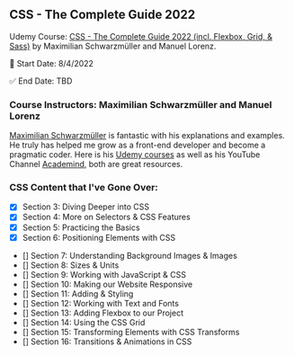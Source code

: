## CSS - The Complete Guide 2022

Udemy Course: [CSS - The Complete Guide 2022 (incl. Flexbox, Grid, & Sass)](https://www.udemy.com/share/101rBy3@R3XHNchTo3RWfLeUbCdXP6f2GCn4PrOPnIx15fylJqvn8dmG9eaP6K8M8WVyKpi-eA==/) by Maximilian Schwarzmüller and Manuel Lorenz.

:round_pushpin: Start Date: 8/4/2022

:white_check_mark: End Date: TBD

### Course Instructors: Maximilian Schwarzmüller and Manuel Lorenz

[Maximilian Schwarzmüller](https://academind.com/) is fantastic with his explanations and examples. He truly has helped me grow as a front-end developer and become a pragmatic coder. Here is his [Udemy courses](https://www.udemy.com/user/maximilian-schwarzmuller/) as well as his YouTube Channel [Academind](https://www.youtube.com/c/academind), both are great resources.

### CSS Content that I've Gone Over:

- [x] Section 3: Diving Deeper into CSS
- [x] Section 4: More on Selectors & CSS Features
- [x] Section 5: Practicing the Basics
- [x] Section 6: Positioning Elements with CSS
- [] Section 7: Understanding Background Images & Images
- [] Section 8: Sizes & Units
- [] Section 9: Working with JavaScript & CSS
- [] Section 10: Making our Website Responsive
- [] Section 11: Adding & Styling
- [] Section 12: Working with Text and Fonts
- [] Section 13: Adding Flexbox to our Project
- [] Section 14: Using the CSS Grid
- [] Section 15: Transforming Elements with CSS Transforms
- [] Section 16: Transitions & Animations in CSS
